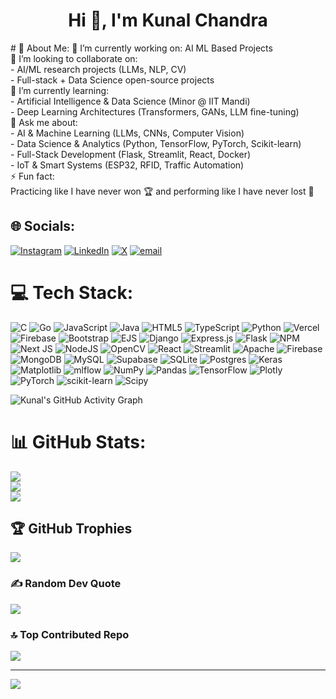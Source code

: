 <h1 align="center">Hi 👋, I'm Kunal Chandra</h1>
# 💫 About Me:
🔭 I’m currently working on: AI ML Based Projects<br>👯 I’m looking to collaborate on:  <br>- AI/ML research projects (LLMs, NLP, CV)  <br>- Full-stack + Data Science open-source projects  <br>🌱 I’m currently learning:  <br>- Artificial Intelligence & Data Science (Minor @ IIT Mandi)  <br>- Deep Learning Architectures (Transformers, GANs, LLM fine-tuning)  <br>💬 Ask me about:  <br>- AI & Machine Learning (LLMs, CNNs, Computer Vision)  <br>- Data Science & Analytics (Python, TensorFlow, PyTorch, Scikit-learn)  <br>- Full-Stack Development (Flask, Streamlit, React, Docker)  <br>- IoT & Smart Systems (ESP32, RFID, Traffic Automation)  <br>⚡ Fun fact:  <br>Practicing like I have never won 🏆 and performing like I have never lost 💪


## 🌐 Socials:
[![Instagram](https://img.shields.io/badge/Instagram-%23E4405F.svg?logo=Instagram&logoColor=white)](https://instagram.com/kunal_chandra0007) [![LinkedIn](https://img.shields.io/badge/LinkedIn-%230077B5.svg?logo=linkedin&logoColor=white)](https://linkedin.com/in/kunal-chandra007) [![X](https://img.shields.io/badge/X-black.svg?logo=X&logoColor=white)](https://x.com/KunalChandra777) [![email](https://img.shields.io/badge/Email-D14836?logo=gmail&logoColor=white)](mailto:kunalchandra2506@gmail.com) 

# 💻 Tech Stack:
![C](https://img.shields.io/badge/c-%2300599C.svg?style=plastic&logo=c&logoColor=white) ![Go](https://img.shields.io/badge/go-%2300ADD8.svg?style=plastic&logo=go&logoColor=white) ![JavaScript](https://img.shields.io/badge/javascript-%23323330.svg?style=plastic&logo=javascript&logoColor=%23F7DF1E) ![Java](https://img.shields.io/badge/java-%23ED8B00.svg?style=plastic&logo=openjdk&logoColor=white) ![HTML5](https://img.shields.io/badge/html5-%23E34F26.svg?style=plastic&logo=html5&logoColor=white) ![TypeScript](https://img.shields.io/badge/typescript-%23007ACC.svg?style=plastic&logo=typescript&logoColor=white) ![Python](https://img.shields.io/badge/python-3670A0?style=plastic&logo=python&logoColor=ffdd54) ![Vercel](https://img.shields.io/badge/vercel-%23000000.svg?style=plastic&logo=vercel&logoColor=white) ![Firebase](https://img.shields.io/badge/firebase-%23039BE5.svg?style=plastic&logo=firebase) ![Bootstrap](https://img.shields.io/badge/bootstrap-%238511FA.svg?style=plastic&logo=bootstrap&logoColor=white) ![EJS](https://img.shields.io/badge/ejs-%23B4CA65.svg?style=plastic&logo=ejs&logoColor=black) ![Django](https://img.shields.io/badge/django-%23092E20.svg?style=plastic&logo=django&logoColor=white) ![Express.js](https://img.shields.io/badge/express.js-%23404d59.svg?style=plastic&logo=express&logoColor=%2361DAFB) ![Flask](https://img.shields.io/badge/flask-%23000.svg?style=plastic&logo=flask&logoColor=white) ![NPM](https://img.shields.io/badge/NPM-%23CB3837.svg?style=plastic&logo=npm&logoColor=white) ![Next JS](https://img.shields.io/badge/Next-black?style=plastic&logo=next.js&logoColor=white) ![NodeJS](https://img.shields.io/badge/node.js-6DA55F?style=plastic&logo=node.js&logoColor=white) ![OpenCV](https://img.shields.io/badge/opencv-%23white.svg?style=plastic&logo=opencv&logoColor=white) ![React](https://img.shields.io/badge/react-%2320232a.svg?style=plastic&logo=react&logoColor=%2361DAFB) ![Streamlit](https://img.shields.io/badge/Streamlit-%23FE4B4B.svg?style=plastic&logo=streamlit&logoColor=white) ![Apache](https://img.shields.io/badge/apache-%23D42029.svg?style=plastic&logo=apache&logoColor=white) ![Firebase](https://img.shields.io/badge/firebase-a08021?style=plastic&logo=firebase&logoColor=ffcd34) ![MongoDB](https://img.shields.io/badge/MongoDB-%234ea94b.svg?style=plastic&logo=mongodb&logoColor=white) ![MySQL](https://img.shields.io/badge/mysql-4479A1.svg?style=plastic&logo=mysql&logoColor=white) ![Supabase](https://img.shields.io/badge/Supabase-3ECF8E?style=plastic&logo=supabase&logoColor=white) ![SQLite](https://img.shields.io/badge/sqlite-%2307405e.svg?style=plastic&logo=sqlite&logoColor=white) ![Postgres](https://img.shields.io/badge/postgres-%23316192.svg?style=plastic&logo=postgresql&logoColor=white) ![Keras](https://img.shields.io/badge/Keras-%23D00000.svg?style=plastic&logo=Keras&logoColor=white) ![Matplotlib](https://img.shields.io/badge/Matplotlib-%23ffffff.svg?style=plastic&logo=Matplotlib&logoColor=black) ![mlflow](https://img.shields.io/badge/mlflow-%23d9ead3.svg?style=plastic&logo=numpy&logoColor=blue) ![NumPy](https://img.shields.io/badge/numpy-%23013243.svg?style=plastic&logo=numpy&logoColor=white) ![Pandas](https://img.shields.io/badge/pandas-%23150458.svg?style=plastic&logo=pandas&logoColor=white) ![TensorFlow](https://img.shields.io/badge/TensorFlow-%23FF6F00.svg?style=plastic&logo=TensorFlow&logoColor=white) ![Plotly](https://img.shields.io/badge/Plotly-%233F4F75.svg?style=plastic&logo=plotly&logoColor=white) ![PyTorch](https://img.shields.io/badge/PyTorch-%23EE4C2C.svg?style=plastic&logo=PyTorch&logoColor=white) ![scikit-learn](https://img.shields.io/badge/scikit--learn-%23F7931E.svg?style=plastic&logo=scikit-learn&logoColor=white) ![Scipy](https://img.shields.io/badge/SciPy-%230C55A5.svg?style=plastic&logo=scipy&logoColor=%white)


![Kunal's GitHub Activity Graph](https://github-readme-activity-graph.vercel.app/graph?username=Kunalchandra007&theme=github-compact)

# 📊 GitHub Stats:
![](https://github-readme-stats.vercel.app/api?username=Kunalchandra007&theme=dark&hide_border=false&include_all_commits=true&count_private=true)<br/>
![](https://nirzak-streak-stats.vercel.app/?user=Kunalchandra007&theme=dark&hide_border=false)<br/>
![](https://github-readme-stats.vercel.app/api/top-langs/?username=Kunalchandra007&theme=dark&hide_border=false&include_all_commits=true&count_private=true&layout=compact)

## 🏆 GitHub Trophies
![](https://github-profile-trophy.vercel.app/?username=Kunalchandra007&theme=tokyonight&no-frame=false&no-bg=true&margin-w=4)

### ✍️ Random Dev Quote
![](https://quotes-github-readme.vercel.app/api?type=horizontal&theme=radical)

### 🔝 Top Contributed Repo
![](https://github-contributor-stats.vercel.app/api?username=Kunalchandra007&limit=5&theme=github_dark&combine_all_yearly_contributions=true)

---
[![](https://visitcount.itsvg.in/api?id=Kunalchandra007&icon=0&color=0)](https://visitcount.itsvg.in)

<!-- Proudly created with GPRM ( https://gprm.itsvg.in ) -->
